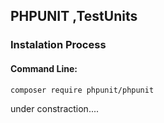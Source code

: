 ## PHPUNIT ,TestUnits

### Instalation Process
#### Command Line:

```
composer require phpunit/phpunit
```


under constraction....
